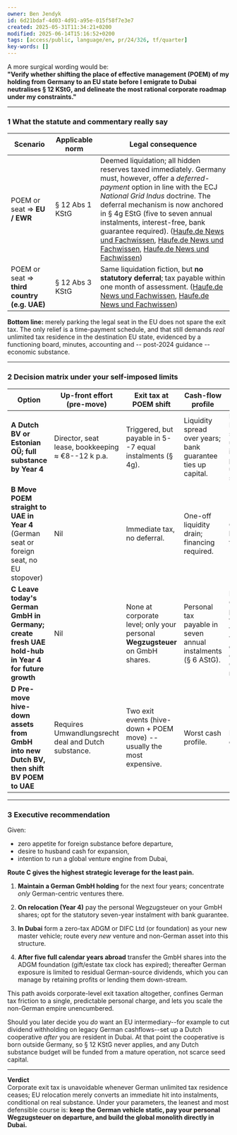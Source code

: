```yaml
---
owner: Ben Jendyk
id: 6d21bdaf-4d03-4d91-a95e-015f58f7e3e7
created: 2025-05-31T11:34:21+0200
modified: 2025-06-14T15:16:52+0200
tags: [access/public, language/en, pr/24/326, tf/quarter]
key-words: []
---
```


A more surgical wording would be:  
**"Verify whether shifting the place of effective management (POEM) of my holding from Germany to an EU state before I emigrate to Dubai neutralises § 12 KStG, and delineate the most rational corporate roadmap under my constraints."**

* * *

### 1 What the statute and commentary really say

| Scenario | Applicable norm | Legal consequence | 
| ---- | ---- | ----  |
| POEM or seat ⇒ **EU / EWR** | § 12 Abs 1 KStG | Deemed liquidation; all hidden reserves taxed immediately. Germany must, however, offer a _deferred-payment_ option in line with the ECJ _National Grid Indus_ doctrine. The deferral mechanism is now anchored in § 4g EStG (five to seven annual instalments, interest-free, bank guarantee required). ([Haufe.de News und Fachwissen](https://www.haufe.de/id/kommentar/frotscherdrueen-kstg-12-verlust-oder-beschraenkung-des-22-sitzverlegung-in-einen-eu-bzw-ewr-staat-HI14982165.html?utm_source=chatgpt.com), [Haufe.de News und Fachwissen](https://www.haufe.de/steuern/haufe-steuer-office-excellence/frotscherdrueen-kstg-12-verlust-oder-beschraenkung-des-421-ausscheiden-aus-der-unbeschraenkten-steuerpflicht-eines-eu-ewr-staates-12-abs3-s1-kstg_idesk_PI25844_HI14982186.html?utm_source=chatgpt.com), [Haufe.de News und Fachwissen](https://www.haufe.de/id/kommentar/frotscherdrueen-kstg-12-verlust-oder-beschraenkung-des-2213-rechtsfolge-HI14987653.html?utm_source=chatgpt.com)) | 
| POEM or seat ⇒ **third country (e.g. UAE)** | § 12 Abs 3 KStG | Same liquidation fiction, but **no statutory deferral**; tax payable within one month of assessment. ([Haufe.de News und Fachwissen](https://www.haufe.de/steuern/gesetzgebung-politik/brexit-verbringung-von-wg-und-wegzug-von-gesellschaften_168_370858.html?utm_source=chatgpt.com), [Haufe.de News und Fachwissen](https://www.haufe.de/id/kommentar/frotscherdrueen-kstg-12-verlust-oder-beschraenkung-des-4-verlegung-von-geschaeftsleitung-oder-sitz-in-nicht-eu-bzw-ewr-staaten-abs3-HI14982183.html?utm_source=chatgpt.com)) | 

**Bottom line:** merely parking the legal seat in the EU does not spare the exit tax. The only relief is a time-payment schedule, and that still demands _real_ unlimited tax residence in the destination EU state, evidenced by a functioning board, minutes, accounting and -- post-2024 guidance -- economic substance.
* * *

### 2 Decision matrix under your self-imposed limits

| Option | Up-front effort (pre-move) | Exit tax at POEM shift | Cash-flow profile | Strategic friction | 
| ---- | ---- | ---- | ---- | ----  |
| **A Dutch BV or Estonian OÜ; full substance by Year 4** | Director, seat lease, bookkeeping ≈ €8--12 k p.a. | Triggered, but payable in 5--7 equal instalments (§ 4g). | Liquidity spread over years; bank guarantee ties up capital. | Must keep Dutch substance until all instalments paid or until assets sold. | 
| **B Move POEM straight to UAE in Year 4** (German seat or foreign seat, no EU stopover) | Nil | Immediate tax, no deferral. | One-off liquidity drain; financing required. | Clean break thereafter. | 
| **C Leave today's German GmbH in Germany; create fresh UAE hold-hub in Year 4 for future growth** | Nil | None at corporate level; only your personal **Wegzugsteuer** on GmbH shares. | Personal tax payable in seven annual instalments (§ 6 AStG). | Historical German profits stay trapped; future ventures grow outside German nexus. | 
| **D Pre-move hive-down assets from GmbH into new Dutch BV, then shift BV POEM to UAE** | Requires Umwandlungsrecht deal and Dutch substance. | Two exit events (hive-down + POEM move) -- usually the most expensive. | Worst cash profile. | High legal complexity. | 
* * *

### 3 Executive recommendation

Given:

- zero appetite for foreign substance before departure,
- desire to husband cash for expansion,
- intention to run a global venture engine from Dubai,

**Route C gives the highest strategic leverage for the least pain.**

1. **Maintain a German GmbH holding** for the next four years; concentrate _only_ German-centric ventures there.

2. **On relocation (Year 4)** pay the personal Wegzugsteuer on your GmbH shares; opt for the statutory seven-year instalment with bank guarantee.

3. **In Dubai** form a zero-tax ADGM or DIFC Ltd (or foundation) as your new master vehicle; route every _new_ venture and non-German asset into this structure.

4. **After five full calendar years abroad** transfer the GmbH shares into the ADGM foundation (gift/estate tax clock has expired); thereafter German exposure is limited to residual German-source dividends, which you can manage by retaining profits or lending them down-stream.

This path avoids corporate-level exit taxation altogether, confines German tax friction to a single, predictable personal charge, and lets you scale the non-German empire unencumbered.

Should you later decide you _do_ want an EU intermediary--for example to cut dividend withholding on legacy German cashflows--set up a Dutch cooperative _after_ you are resident in Dubai. At that point the cooperative is born outside Germany, so § 12 KStG never applies, and any Dutch substance budget will be funded from a mature operation, not scarce seed capital.

* * *

**Verdict**  
Corporate exit tax is unavoidable whenever German unlimited tax residence ceases; EU relocation merely converts an immediate hit into instalments, conditional on real substance. Under your parameters, the leanest and most defensible course is: **keep the German vehicle static, pay your personal Wegzugsteuer on departure, and build the global monolith directly in Dubai.**